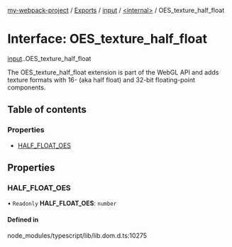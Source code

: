 [my-webpack-project](../README.md) / [Exports](../modules.md) / [input](../modules/input.md) / [<internal\>](../modules/input._internal_.md) / OES\_texture\_half\_float

# Interface: OES\_texture\_half\_float

[input](../modules/input.md).[<internal>](../modules/input._internal_.md).OES_texture_half_float

The OES_texture_half_float extension is part of the WebGL API and adds texture formats with 16- (aka half float) and 32-bit floating-point components.

## Table of contents

### Properties

- [HALF\_FLOAT\_OES](input._internal_.OES_texture_half_float.md#half_float_oes)

## Properties

### HALF\_FLOAT\_OES

• `Readonly` **HALF\_FLOAT\_OES**: `number`

#### Defined in

node_modules/typescript/lib/lib.dom.d.ts:10275
